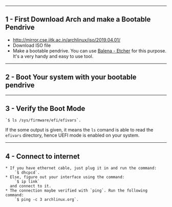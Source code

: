 ----------------------------------------
## 1 - First Download Arch and make a Bootable Pendrive
* http://mirror.cse.iitk.ac.in/archlinux/iso/2019.04.01/
* Download ISO file
* Make a bootable pendrive. You can use [Balena - Etcher](https://www.balena.io/etcher/) for this purpose. It's a very handy and easy to use tool.

----------------------------------------
## 2 - Boot Your system with your bootable pendrive
----------------------------------------
## 3 - Verify the Boot Mode
	`$ ls /sys/firmware/efi/efivars`.
If the some output is given, it means the `ls` comand is able to read the `efivars` directory, hence UEFI mode is enabled on your system.
 
----------------------------------------
## 4 - Connect to internet

	* If you have ethernet cable, just plug it in and run the command:
		`$ dhcpcd`. 
	* Else, figure out your interface using the command:
		`$ ip link` 
	  and connect to it.
	* The connection maybe verified with `ping`. Run the following command:
		`$ ping -c 3 archlinux.org`.
